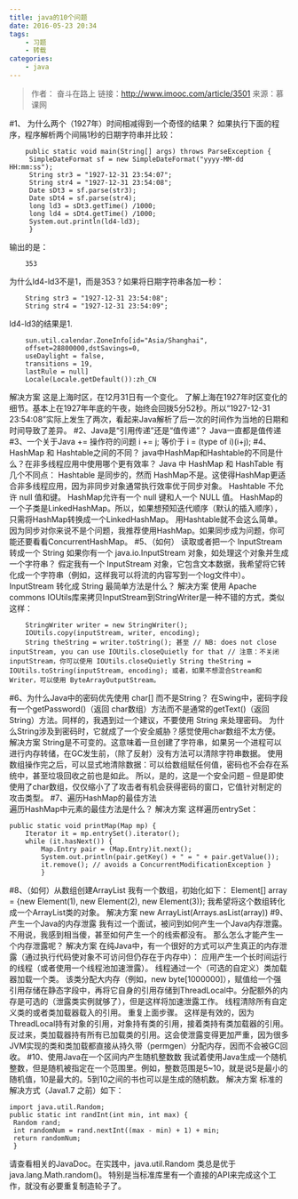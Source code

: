 ```yaml
---
title: java的10个问题
date: 2016-05-23 20:34
tags: 
    - 习题
    - 转载
categories: 
    - java
---
```



>   作者： 奋斗在路上 
>   链接：http://www.imooc.com/article/3501
>   来源：慕课网

#1、 为什么两个（1927年）时间相减得到一个奇怪的结果？ 
如果执行下面的程序，程序解析两个间隔1秒的日期字符串并比较：
```
    public static void main(String[] args) throws ParseException {
     SimpleDateFormat sf = new SimpleDateFormat("yyyy-MM-dd HH:mm:ss"); 
     String str3 = "1927-12-31 23:54:07"; 
     String str4 = "1927-12-31 23:54:08";
     Date sDt3 = sf.parse(str3);
     Date sDt4 = sf.parse(str4); 
     long ld3 = sDt3.getTime() /1000; 
     long ld4 = sDt4.getTime() /1000; 
     System.out.println(ld4-ld3); 
     }
```
输出的是：
```
    353
```
为什么ld4-ld3不是1，而是353？如果将日期字符串各加一秒：
```
    String str3 = "1927-12-31 23:54:08";
    String str4 = "1927-12-31 23:54:09";
```
ld4-ld3的结果是1.
```
    sun.util.calendar.ZoneInfo[id="Asia/Shanghai",
    offset=28800000,dstSavings=0,
    useDaylight = false,
    transitions = 19,
    lastRule = null]
    Locale(Locale.getDefault()):zh_CN
```
解决方案 这是上海时区，在12月31日有一个变化。 了解上海在1927年时区变化的细节。基本上在1927年年底的午夜，始终会回拨5分52秒。所以“1927-12-31 23:54:08”实际上发生了两次，看起来Java解析了后一次的时间作为当地的日期和时间导致了差异。
#2、Java是“引用传递”还是“值传递”？
    Java一直都是值传递
#3、一个关于Java += 操作符的问题
    i += j;
    等价于
    i = (type of i)(i+j);
#4、HashMap 和 Hashtable之间的不同？
    java中HashMap和Hashtable的不同是什么？在非多线程应用中使用哪个更有效率？
    Java 中 HashMap 和 HashTable 有几个不同点： 
    Hashtable 是同步的，然而 HashMap不是。这使得HashMap更适合非多线程应用，因为非同步对象通常执行效率优于同步对象。 
    Hashtable 不允许 null 值和键。
    HashMap允许有一个 null 键和人一个 NULL 值。 
    HashMap的一个子类是LinkedHashMap。所以，如果想预知迭代顺序（默认的插入顺序），只需将HashMap转换成一个LinkedHashMap。
    用Hashtable就不会这么简单。 因为同步对你来说不是个问题，我推荐使用HashMap。如果同步成为问题，你可能还要看看ConcurrentHashMap。
#5、（如何） 读取或者把一个 InputStream 转成一个 String 
    如果你有一个 java.io.InputStream 对象，如处理这个对象并生成一个字符串？ 假定我有一个 InputStream 对象，它包含文本数据，我希望将它转化成一个字符串（例如，这样我可以将流的内容写到一个log文件中）。 
    InputStream 转化成 String 最简单方法是什么？ 
    解决方案 
    使用 Apache commons IOUtils库来拷贝InputStream到StringWriter是一种不错的方式，类似这样：
    
```
    StringWriter writer = new StringWriter(); 
    IOUtils.copy(inputStream, writer, encoding); 
    String theString = writer.toString(); 甚至 // NB: does not close inputStream, you can use IOUtils.closeQuietly for that // 注意：不关闭inputStream，你可以使用 IOUtils.closeQuietly String theString = IOUtils.toString(inputStream, encoding); 或者，如果不想混合Stream和Writer，可以使用 ByteArrayOutputStream。 
```
#6、为什么Java中的密码优先使用 char[] 而不是String？ 
     在Swing中，密码字段有一个getPassword()（返回 char数组）方法而不是通常的getText()（返回String）方法。同样的，我遇到过一个建议，不要使用 String 来处理密码。 为什么String涉及到密码时，它就成了一个安全威胁？感觉使用char数组不太方便。 解决方案 String是不可变的。这意味着一旦创建了字符串，如果另一个进程可以进行内存转储，在GC发生前，（除了反射）没有方法可以清除字符串数据。 使用数组操作完之后，可以显式地清除数据：可以给数组赋任何值，密码也不会存在系统中，甚至垃圾回收之前也是如此。 所以，是的，这是一个安全问题 – 但是即使使用了char数组，仅仅缩小了了攻击者有机会获得密码的窗口，它值针对制定的攻击类型。 
#7、遍历HashMap的最佳方法   
    遍历HashMap中元素的最佳方法是什么？ 
    解决方案 这样遍历entrySet： 
```    
public static void printMap(Map mp) { 
    Iterator it = mp.entrySet().iterator(); 
    while (it.hasNext()) { 
        Map.Entry pair = (Map.Entry)it.next(); 
        System.out.println(pair.getKey() + " = " + pair.getValue()); 
        it.remove(); // avoids a ConcurrentModificationException } 
        } 
``` 
#8、（如何）从数组创建ArrayList
    我有一个数组，初始化如下： 
    Element[] array = {new Element(1), new Element(2), new Element(3)}; 我希望将这个数组转化成一个ArrayList类的对象。 
    解决方案 new ArrayList(Arrays.asList(array)) 
#9、产生一个Java的内存泄露
    我有过一个面试，被问到如何产生一个Java内存泄露。不用说，我感到相当傻，甚至如何产生一个的线索都没有。 那么怎么才能产生一个内存泄露呢？ 
    解决方案 在纯Java中，有一个很好的方式可以产生真正的内存泄露（通过执行代码使对象不可访问但仍存在于内存中）： 应用产生一个长时间运行的线程（或者使用一个线程池加速泄露）。 线程通过一个（可选的自定义）类加载器加载一个类。 该类分配大内存（例如，new byte[1000000]），赋值给一个强引用存储在静态字段中，再将它自身的引用存储到ThreadLocal中。分配额外的内存是可选的（泄露类实例就够了），但是这样将加速泄露工作。 线程清除所有自定义类的或者类加载器载入的引用。 重复上面步骤。 这样是有效的，因为ThreadLocal持有对象的引用，对象持有类的引用，接着类持有类加载器的引用。反过来，类加载器持有所有已加载类的引用。这会使泄露变得更加严重，因为很多JVM实现的类和类加载都直接从持久带（permgen）分配内存，因而不会被GC回收。 
#10、使用Java在一个区间内产生随机整数数
    我试着使用Java生成一个随机整数，但是随机被指定在一个范围里。例如，整数范围是5~10，就是说5是最小的随机值，10是最大的。5到10之间的书也可以是生成的随机数。 解决方案 标准的解决方式（Java1.7 之前）如下： 

 ```
 import java.util.Random; 
 public static int randInt(int min, int max) {
  Random rand; 
  int randomNum = rand.nextInt((max - min) + 1) + min; 
  return randomNum; 
  } 
  ```
  请查看相关的JavaDoc。在实践中，java.util.Random 类总是优于 java.lang.Math.random()。 特别是当标准库里有一个直接的API来完成这个工作，就没有必要重复制造轮子了。
